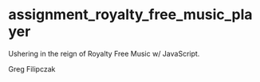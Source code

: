 # assignment_royalty_free_music_player
Ushering in the reign of Royalty Free Music w/ JavaScript.

Greg Filipczak
